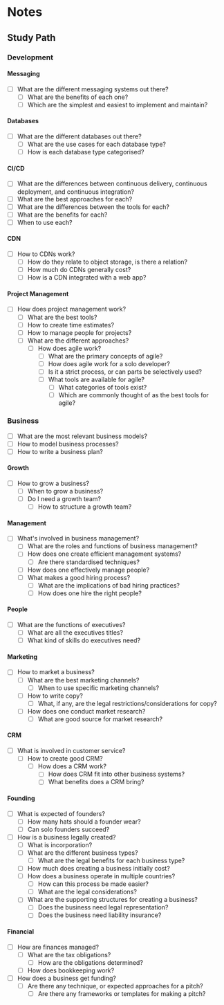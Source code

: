 # Notes

## Study Path

### Development

#### Messaging

* [  ] What are the different messaging systems out there?
    * [  ] What are the benefits of each one?
    * [  ] Which are the simplest and easiest to implement and maintain?

#### Databases

* [  ] What are the different databases out there?
    * [  ] What are the use cases for each database type?
    * [  ] How is each database type categorised?

#### CI/CD

* [  ] What are the differences between continuous delivery, continuous deployment, and continuous integration?
* [  ] What are the best approaches for each?
* [  ] What are the differences between the tools for each?
* [  ] What are the benefits for each?
* [  ] When to use each?

#### CDN

* [ ] How to CDNs work?
    * [  ] How do they relate to object storage, is there a relation?
    * [  ] How much do CDNs generally cost?
    * [  ] How is a CDN integrated with a web app?

#### Project Management

* [  ] How does project management work?
    * [  ] What are the best tools?
    * [  ] How to create time estimates?
    * [  ] How to manage people for projects?
    * [  ] What are the different approaches?
        * [  ] How does agile work?
            * [  ] What are the primary concepts of agile?
            * [  ] How does agile work for a solo developer?
            * [  ] Is it a strict process, or can parts be selectively used?
            * [  ] What tools are available for agile?
                * [  ] What categories of tools exist?
                * [  ] Which are commonly thought of as the best tools for agile?

### Business

* [ ] What are the most relevant business models?
* [ ] How to model business processes?
* [ ] How to write a business plan?

#### Growth

* [ ] How to grow a business?
    * [ ] When to grow a business?
    * [ ] Do I need a growth team?
        * [ ] How to structure a growth team?

#### Management

* [ ] What's involved in business management?
    * [ ] What are the roles and functions of business management?
    * [ ] How does one create efficient management systems?
        * [ ] Are there standardised techniques?
    * [ ] How does one effectively manage people?
    * [ ] What makes a good hiring process?
        * [ ] What are the implications of bad hiring practices?
        * [ ] How does one hire the right people?

#### People

* [ ] What are the functions of executives?
    * [ ] What are all the executives titles?
    * [ ] What kind of skills do executives need?

#### Marketing

* [ ] How to market a business?
    * [ ] What are the best marketing channels?
        * [ ] When to use specific marketing channels? 
    * [ ] How to write copy?
        * [ ] What, if any, are the legal restrictions/considerations for copy?
    * [ ] How does one conduct market research?
        * [ ] What are good source for market research?

#### CRM

* [ ] What is involved in customer service?
    * [ ] How to create good CRM?
        * [ ] How does a CRM work?
            * [ ] How does CRM fit into other business systems?
            * [ ] What benefits does a CRM bring?

#### Founding

* [ ] What is expected of founders?
    * [ ] How many hats should a founder wear?
    * [ ] Can solo founders succeed?
* [ ] How is a business legally created?
    * [ ] What is incorporation?
    * [ ] What are the different business types?
        * [ ] What are the legal benefits for each business type?
    * [ ] How much does creating a business initially cost?
    * [ ] How does a business operate in multiple countries?
        * [ ] How can this process be made easier?
        * [ ] What are the legal considerations?
    * [ ] What are the supporting structures for creating a business?
        * [ ] Does the business need legal representation?
        * [ ] Does the business need liability insurance?

#### Financial

* [ ] How are finances managed?
    * [ ] What are the tax obligations?
        * [ ] How are the obligations determined?
    * [ ] How does bookkeeping work?
* [ ] How does a business get funding?
    * [ ] Are there any technique, or expected approaches for a pitch?
        * [ ] Are there any frameworks or templates for making a pitch? 
